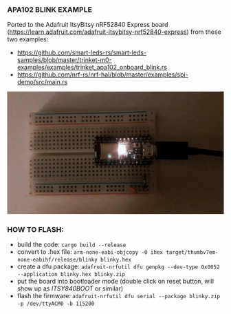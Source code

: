 ### APA102 BLINK EXAMPLE

Ported to the Adafruit ItsyBitsy nRF52840 Express board (https://learn.adafruit.com/adafruit-itsybitsy-nrf52840-express) from these two examples:
* https://github.com/smart-leds-rs/smart-leds-samples/blob/master/trinket-m0-examples/examples/trinket_apa102_onboard_blink.rs
* https://github.com/nrf-rs/nrf-hal/blob/master/examples/spi-demo/src/main.rs

![ItsyBitsy Neopixel](neopixel.gif)

### HOW TO FLASH:

* build the code: ```cargo build --release```
* convert to .hex file: ```arm-none-eabi-objcopy -O ihex target/thumbv7em-none-eabihf/release/blinky blinky.hex```
* create a dfu package: ```adafruit-nrfutil dfu genpkg --dev-type 0x0052 --application blinky.hex blinky.zip```
* put the board into bootloader mode (double click on reset button, will show up as _ITSY840BOOT_ or similar)
* flash the firmware: ```adafruit-nrfutil dfu serial --package blinky.zip -p /dev/ttyACM0 -b 115200```
